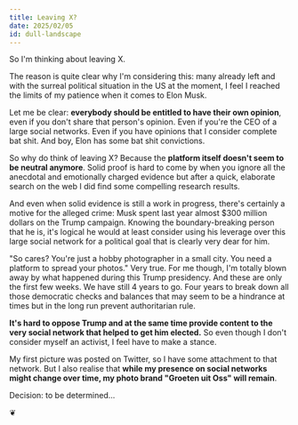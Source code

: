 ```yaml
---
title: Leaving X?
date: 2025/02/05
id: dull-landscape
---
```

So I'm thinking about leaving X.

The reason is quite clear why I'm considering this: many already left and with the surreal political situation in the US at the moment, I feel I reached the limits of my patience when it comes to Elon Musk.

Let me be clear: **everybody should be entitled to have their own opinion**, even if you don't share that person's opinion. Even if you're the CEO of a large social networks. Even if you have opinions that I consider complete bat shit. And boy, Elon has some bat shit convictions.

So why do think of leaving X? Because the **platform itself doesn't seem to be neutral anymore**. Solid proof is hard to come by when you ignore all the anecdotal and emotionally charged evidence but after a quick, elaborate search on the web I did find some compelling research results.

And even when solid evidence is still a work in progress, there's certainly a motive for the alleged crime: Musk spent last year almost $300 million dollars on the Trump campaign. Knowing the boundary-breaking person that he is, it's logical he would at least consider using his leverage over this large social network for a political goal that is clearly very dear for him.

"So cares? You're just a hobby photographer in a small city. You need a platform to spread your photos." Very true. For me though, I'm totally blown away by what happened during this Trump presidency. And these are only the first few weeks. We have still 4 years to go. Four years to break down all those democratic checks and balances that may seem to be a hindrance at times but in the long run prevent authoritarian rule.

**It's hard to oppose Trump and at the same time provide content to the very social network that helped to get him elected.** So even though I don't consider myself an activist, I feel have to make a stance.

My first picture was posted on Twitter, so I have some attachment to that network. But I also realise that **while my presence on social networks might change over time, my photo brand "Groeten uit Oss" will remain**.

Decision: to be determined...

❦